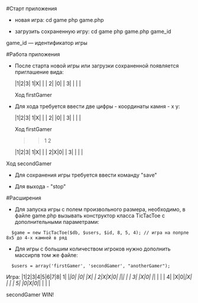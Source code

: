 #Старт приложения

* новая игра:
cd game
php game.php

* загрузить сохраненную игру:
cd game
php game.php game_id

game_id — идентификатор игры

#Работа приложения

* После старта новой игры или загрузки сохраненной появляется приглашение вида:

     |1|2|3|
    1|X| | |
    2| |0| |
    3| | | |

    Ход firstGamer
    >>

* Для хода требуется ввести две цифры - координаты камня - x y:

     |1|2|3|
    1|X| | |
    2| |0| |
    3| | | |

    Ход firstGamer
    >>1 2

     |1|2|3|
    1|X| | |
    2|X|0| |
    3| | | |

Ход secondGamer
>>

* Для сохранения игры требуется ввести команду "save"

* Для выхода - "stop"

#Расширения

* Для запуска игры с полем произвольного размера, необходимо, в файле game.php вызывать конструктор класса TicTacToe с дополнительными параметрами:

`  $game = new TicTacToe($db, $users, $id, 8, 5, 4); // игра на попрле 8x5 до 4-х камней в ряд`

* Для игры с большим количеством игроков нужно дополнить массирпв том же файле:

`  $users = array('firstGamer', 'secondGamer', "anotherGamer");`

Игра:
 |1|2|3|4|5|6|7|8|
1| |*|0| |0| |X| |
2|X|X|0| |*|*| | |
3| |X|0| |*| | | |
4| |X|0|*|X| | | |
5| |0|X|0|*| | | |

secondGamer WIN!

